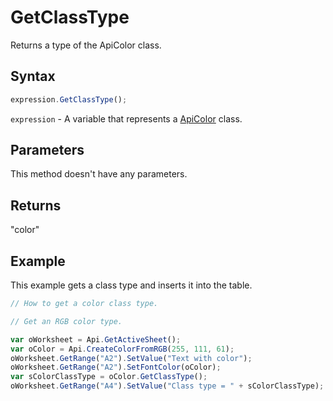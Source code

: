# GetClassType

Returns a type of the ApiColor class.

## Syntax

```javascript
expression.GetClassType();
```

`expression` - A variable that represents a [ApiColor](../ApiColor.md) class.

## Parameters

This method doesn't have any parameters.

## Returns

"color"

## Example

This example gets a class type and inserts it into the table.

```javascript editor-xlsx
// How to get a color class type.

// Get an RGB color type.

var oWorksheet = Api.GetActiveSheet();
var oColor = Api.CreateColorFromRGB(255, 111, 61);
oWorksheet.GetRange("A2").SetValue("Text with color");
oWorksheet.GetRange("A2").SetFontColor(oColor);
var sColorClassType = oColor.GetClassType();
oWorksheet.GetRange("A4").SetValue("Class type = " + sColorClassType);
```
